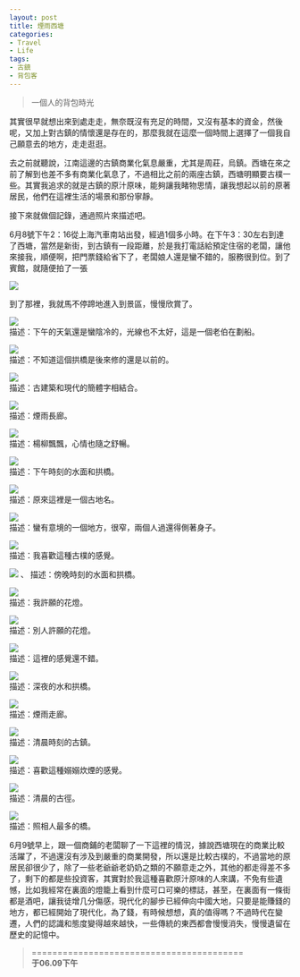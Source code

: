 ```yaml
---
layout: post
title: 煙雨西塘
categories:
- Travel
- Life
tags:
- 古鎮
- 背包客
---
```


> 一個人的背包時光  
  
其實很早就想出來到處走走，無奈既沒有充足的時間，又沒有基本的資金，然後呢，又加上對古鎮的情懷還是存在的，那麼我就在這麼一個時間上選擇了一個我自己願意去的地方，走走逛逛。  

去之前就聽說，江南這邊的古鎮商業化氣息嚴重，尤其是周莊，烏鎮。西塘在來之前了解到也差不多有商業化氣息了，不過相比之前的兩座古鎮，西塘明顯要古樸一些。其實我追求的就是古鎮的原汁原味，能夠讓我睹物思情，讓我想起以前的原著居民，他們在這裡生活的場景和那份寧靜。  

接下來就做個記錄，通過照片來描述吧。  

6月8號下午2：16從上海汽車南站出發，經過1個多小時。在下午3：30左右到達了西塘，當然是新街，到古鎮有一段距離，於是我打電話給預定住宿的老闆，讓他來接我，順便啊，把門票錢給省下了，老闆娘人還是蠻不錯的，服務很到位。到了賓館，就隨便拍了一張  

![](http://i1154.photobucket.com/albums/p531/luolinjia/xiTang/1_zps08a5ad67.jpg)  

到了那裡，我就馬不停蹄地進入到景區，慢慢欣賞了。


![](http://i1154.photobucket.com/albums/p531/luolinjia/xiTang/2_zpsf3545dff.jpg)  
描述：下午的天氣還是蠻陰冷的，光線也不太好，這是一個老伯在劃船。  


![](http://i1154.photobucket.com/albums/p531/luolinjia/xiTang/3_zps019d12be.jpg)  
描述：不知道這個拱橋是後來修的還是以前的。  


![](http://i1154.photobucket.com/albums/p531/luolinjia/xiTang/4_zps71151acb.jpg)  
描述：古建築和現代的簡體字相結合。  


![](http://i1154.photobucket.com/albums/p531/luolinjia/xiTang/5_zpsd2568b79.jpg)  
描述：煙雨長廊。  


![](http://i1154.photobucket.com/albums/p531/luolinjia/xiTang/6_zpsc7050fc3.jpg)  
描述：楊柳飄飄，心情也隨之舒暢。  


![](http://i1154.photobucket.com/albums/p531/luolinjia/xiTang/7_zps6cc30794.jpg)  
描述：下午時刻的水面和拱橋。  


![](http://i1154.photobucket.com/albums/p531/luolinjia/xiTang/8_zps93344df6.jpg)  
描述：原來這裡是一個古地名。  


![](http://i1154.photobucket.com/albums/p531/luolinjia/xiTang/9_zps747df783.jpg)  
描述：蠻有意境的一個地方，很窄，兩個人過還得側著身子。  


![](http://i1154.photobucket.com/albums/p531/luolinjia/xiTang/11_zps0b37d1f8.jpg)  
描述：我喜歡這種古樸的感覺。  


![](http://i1154.photobucket.com/albums/p531/luolinjia/xiTang/12_zps09d8fd28.jpg)  、
描述：傍晚時刻的水面和拱橋。  


![](http://i1154.photobucket.com/albums/p531/luolinjia/xiTang/13_zpsc5a504f6.jpg)  
描述：我許願的花燈。  


![](http://i1154.photobucket.com/albums/p531/luolinjia/xiTang/14_zps1a857163.jpg)  
描述：別人許願的花燈。  


![](http://i1154.photobucket.com/albums/p531/luolinjia/xiTang/16_zps3261ed90.jpg)  
描述：這裡的感覺還不錯。  


![](http://i1154.photobucket.com/albums/p531/luolinjia/xiTang/17_zpsb1b180ee.jpg)  
描述：深夜的水和拱橋。  


![](http://i1154.photobucket.com/albums/p531/luolinjia/xiTang/18_zpsae95dea5.jpg)  
描述：煙雨走廊。  


![](http://i1154.photobucket.com/albums/p531/luolinjia/xiTang/19_zpsf256f303.jpg)  
描述：清晨時刻的古鎮。  


![](http://i1154.photobucket.com/albums/p531/luolinjia/xiTang/20_zps0a848797.jpg)  
描述：喜歡這種嫋嫋炊煙的感覺。  


![](http://i1154.photobucket.com/albums/p531/luolinjia/xiTang/21_zps23ec4a2f.jpg)  
描述：清晨的古徑。  


![](http://i1154.photobucket.com/albums/p531/luolinjia/xiTang/22_zps9f9dcbcf.jpg)  
描述：照相人最多的橋。  

6月9號早上，跟一個商鋪的老闆聊了一下這裡的情況，據說西塘現在的商業比較活躍了，不過還沒有涉及到嚴重的商業開發，所以還是比較古樸的，不過當地的原居民卻很少了，除了一些老爺爺老奶奶之類的不願意走之外，其他的都走得差不多了，剩下的都是些投資客，其實對於我這種喜歡原汁原味的人來講，不免有些遺憾，比如我經常在裏面的燈籠上看到什麼可口可樂的標誌，甚至，在裏面有一條街都是酒吧，讓我徒增几分傷感，現代化的腳步已經伸向中國大地，只要是能賺錢的地方，都已經開始了現代化，為了錢，有時候想想，真的值得嗎？不過時代在變遷，人們的認識和態度變得越來越快，一些傳統的東西都會慢慢消失，慢慢遺留在歷史的記憶中。  


> =========================================          
> __于06.09下午__     
